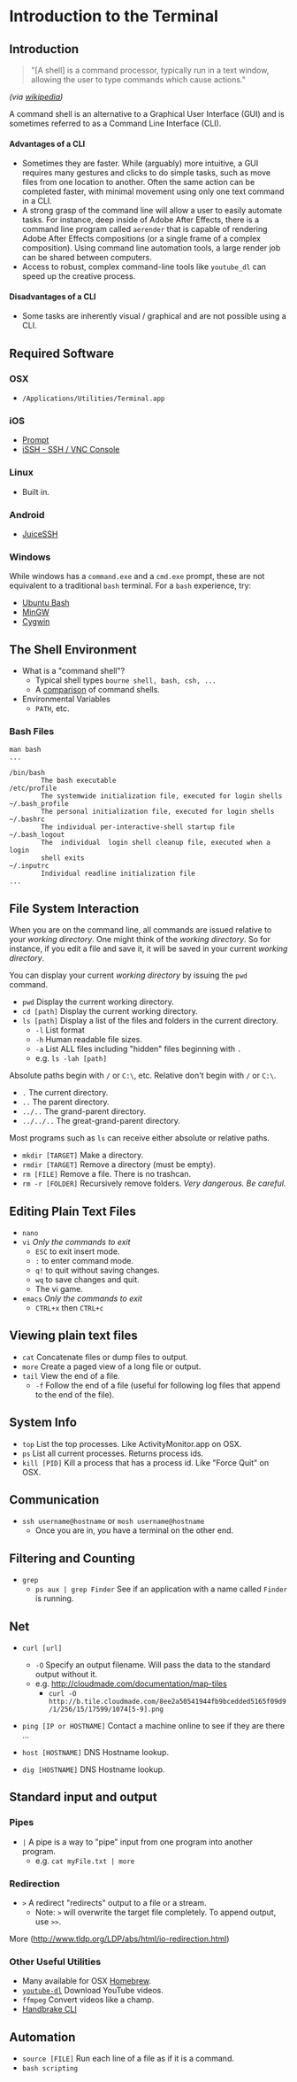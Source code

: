 # Introduction to the Terminal

## Introduction

> "[A shell] is a command processor, typically run in a text window, allowing the user to type commands which cause actions."

_(via [wikipedia][11])_

A command shell is an alternative to a Graphical User Interface (GUI) and is sometimes referred to as a Command Line Interface (CLI).

#### Advantages of a CLI
- Sometimes they are faster.  While (arguably) more intuitive, a GUI requires many gestures and clicks to do simple tasks, such as move files from one location to another.  Often the same action can be completed faster, with minimal movement using only one text command in a CLI.
- A strong grasp of the command line will allow a user to easily automate tasks.  For instance, deep inside of Adobe After Effects, there is a command line program called `aerender` that is capable of rendering Adobe After Effects compositions (or a single frame of a complex composition).  Using command line automation tools, a large render job can be shared between computers. 
- Access to robust, complex command-line tools like `youtube_dl` can speed up the creative process.

#### Disadvantages of a CLI
- Some tasks are inherently visual / graphical and are not possible using a CLI.

## Required Software

### OSX

- `/Applications/Utilities/Terminal.app`

### iOS

- [Prompt][1]
- [iSSH - SSH / VNC Console][2]

### Linux

- Built in.

### Android

- [JuiceSSH][6]

### Windows

While windows has a `command.exe` and a `cmd.exe` prompt, these are not equivalent to a traditional `bash` terminal.  For a `bash` experience, try:

- [Ubuntu Bash][12]
- [MinGW][4]
- [Cygwin][5]

## The Shell Environment

- What is a "command shell"?  
    - Typical shell types `bourne shell, bash, csh, ...`
    - A [comparison][10] of command shells. 
- Environmental Variables
    - `PATH`, etc. 

### Bash Files
```
man bash 
...

/bin/bash 
        The bash executable
/etc/profile
        The systemwide initialization file, executed for login shells
~/.bash_profile
        The personal initialization file, executed for login shells
~/.bashrc
        The individual per-interactive-shell startup file
~/.bash_logout
        The  individual  login shell cleanup file, executed when a login
        shell exits
~/.inputrc
        Individual readline initialization file
...
```

## File System Interaction

When you are on the command line, all commands are issued relative to your _working directory_.  One might think of the _working directory_.  So for instance, if you edit a file and save it, it will be saved in your current _working directory_.

You can display your current _working directory_ by issuing the `pwd` command.

- `pwd` Display the current working directory.
- `cd [path]` Display the current working directory.
- `ls [path]` Display a list of the files and folders in the current directory.
  - `-l` List format
  - `-h` Human readable file sizes.
  - `-a` List ALL files including "hidden" files beginning with `.`
  - e.g. `ls -lah [path]`

Absolute paths begin with `/` or `C:\`, etc.
Relative don't begin with `/` or `C:\`. 

- `.` The current directory.
- `..` The parent directory.
- `../..` The grand-parent directory.
- `../../..` The great-grand-parent directory.

Most programs such as `ls` can receive either absolute or relative paths.

- `mkdir [TARGET]`  Make a directory.
- `rmdir [TARGET]` Remove a directory (must be empty).
- `rm [FILE]` Remove a file.  There is no trashcan.
- `rm -r [FOLDER]` Recursively remove folders.  _Very dangerous.  Be careful._

## Editing Plain Text Files

- `nano`
- `vi` _Only the commands to exit_
  - `ESC` to exit insert mode.
  - `:` to enter command mode.
  - `q!` to quit without saving changes.
  - `wq` to save changes and quit.  
  - The vi game.
- `emacs` _Only the commands to exit_
  - `CTRL+x` then `CTRL+c`     


## Viewing plain text files
- `cat` Concatenate files or dump files to output.
- `more` Create a paged view of a long file or output.
- `tail` View the end of a file.
  - `-f` Follow the end of a file (useful for following log files that append to the end of the file).

## System Info
- `top` List the top processes.  Like ActivityMonitor.app on OSX.
- `ps` List all current processes.  Returns process ids.
- `kill [PID]` Kill a process that has a process id.  Like "Force Quit" on OSX.

## Communication
- `ssh username@hostname` or `mosh username@hostname`
  - Once you are in, you have a terminal on the other end.

## Filtering and Counting
- `grep`
  - `ps aux | grep Finder` See if an application with a name called `Finder` is running.

## Net
- `curl [url]`
  - `-O` Specify an output filename.  Will pass the data to the standard output without it.
  - e.g. <http://cloudmade.com/documentation/map-tiles>
    - `curl -O http://b.tile.cloudmade.com/8ee2a50541944fb9bcedded5165f09d9/1/256/15/17599/1074[5-9].png`

- `ping [IP or HOSTNAME]` Contact a machine online to see if they are there ...
- `host [HOSTNAME]` DNS Hostname lookup.
- `dig [HOSTNAME]` DNS Hostname lookup.

## Standard input and output

### Pipes

- `|` A pipe is a way to "pipe" input from one program into another program.
  - e.g. `cat myFile.txt | more`  

### Redirection

- `>` A redirect "redirects" output to a file or a stream.
  - Note: `>` will overwrite the target file completely.  To append output, use `>>`.

More (<http://www.tldp.org/LDP/abs/html/io-redirection.html>)

### Other Useful Utilities

- Many available for OSX [Homebrew](http://brew.sh/).
- [`youtube-dl`](http://rg3.github.io/youtube-dl/) Download YouTube videos.
- `ffmpeg` Convert videos like a champ.
- [Handbrake CLI](https://trac.handbrake.fr/wiki/CLIGuide) 

## Automation

- `source [FILE]` Run each line of a file as if it is a command. 
- `bash scripting`



[1]: https://panic.com/prompt/
[2]: https://itunes.apple.com/us/app/issh-ssh-vnc-console/id287765826?mt=8
[4]: http://www.mingw.org/wiki/YS3S
[5]: http://www.cygwinom/
[6]: https://play.google.com/store/apps/details?id=com.sonelli.juicessh&hl=en
[10]: http://en.wikipedia.org/wiki/Comparison_of_command_shells
[11]: http://en.wikipedia.org/wiki/Bash_(Unix_shell)
[12]: http://www.howtogeek.com/249966/how-to-install-and-use-the-linux-bash-shell-on-windows-10/
